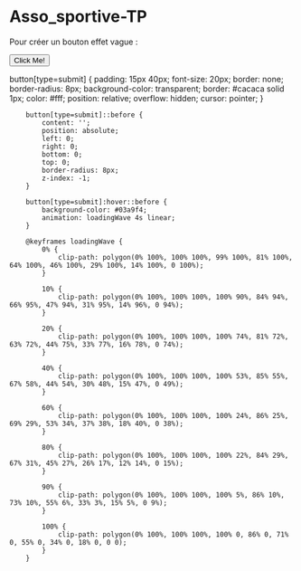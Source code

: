 # Asso_sportive-TP

Pour créer un bouton effet vague : 

<!-- HTML -->
<button type="submit">Click Me!</button>

<!-- CSS -->
button[type=submit] {
            padding: 15px 40px;
            font-size: 20px;
            border: none;
            border-radius: 8px;
            background-color: transparent;
            border: #cacaca solid 1px;
            color: #fff;
            position: relative;
            overflow: hidden;
            cursor: pointer;
        }

        button[type=submit]::before {
            content: '';
            position: absolute;
            left: 0;
            right: 0;
            bottom: 0;
            top: 0;
            border-radius: 8px;
            z-index: -1;
        }

        button[type=submit]:hover::before {
            background-color: #03a9f4;
            animation: loadingWave 4s linear;
        }

        @keyframes loadingWave {
            0% {
                clip-path: polygon(0% 100%, 100% 100%, 99% 100%, 81% 100%, 64% 100%, 46% 100%, 29% 100%, 14% 100%, 0 100%);
            }

            10% {
                clip-path: polygon(0% 100%, 100% 100%, 100% 90%, 84% 94%, 66% 95%, 47% 94%, 31% 95%, 14% 96%, 0 94%);    
            }

            20% {
                clip-path: polygon(0% 100%, 100% 100%, 100% 74%, 81% 72%, 63% 72%, 44% 75%, 33% 77%, 16% 78%, 0 74%);                
            }

            40% {
                clip-path: polygon(0% 100%, 100% 100%, 100% 53%, 85% 55%, 67% 58%, 44% 54%, 30% 48%, 15% 47%, 0 49%);                
            }

            60% {
                clip-path: polygon(0% 100%, 100% 100%, 100% 24%, 86% 25%, 69% 29%, 53% 34%, 37% 38%, 18% 40%, 0 38%); 
            }
            
            80% {
                clip-path: polygon(0% 100%, 100% 100%, 100% 22%, 84% 29%, 67% 31%, 45% 27%, 26% 17%, 12% 14%, 0 15%);    
            }

            90% {
                clip-path: polygon(0% 100%, 100% 100%, 100% 5%, 86% 10%, 73% 10%, 55% 6%, 33% 3%, 15% 5%, 0 9%);   
            }

            100% {
                clip-path: polygon(0% 100%, 100% 100%, 100% 0, 86% 0, 71% 0, 55% 0, 34% 0, 18% 0, 0 0);    
            }
        }